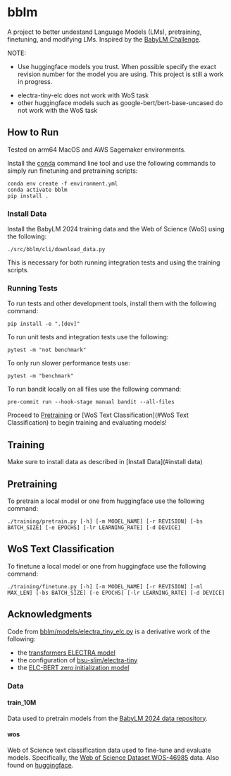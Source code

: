 # bblm
A project to better undestand Language Models (LMs), pretraining, finetuning,
and modifying LMs. Inspired by the [BabyLM Challenge](https://babylm.github.io/index.html).

NOTE:
* Use huggingface models you trust. When possible specify the exact revision number for the model you are using.
This project is still a work in progress.
- electra-tiny-elc does not work with WoS task
- other huggingface models such as google-bert/bert-base-uncased do not work with the WoS task

## How to Run
Tested on arm64 MacOS and AWS Sagemaker environments.

Install the [conda](https://anaconda.org/) command line tool and use the following commands to simply run finetuning and pretraining scripts:
```shell
conda env create -f environment.yml
conda activate bblm
pip install .
```

### Install Data
Install the BabyLM 2024 training data and the Web of Science (WoS) using the following:
```shell
./src/bblm/cli/download_data.py
```
This is necessary for both running integration tests and using the training scripts.


### Running Tests
To run tests and other development tools, install them with the following command:
```shell
pip install -e ".[dev]"
```

To run unit tests and integration tests use the following:
```shell
pytest -m "not benchmark"
```
To only run slower performance tests use:
```shell
pytest -m "benchmark"
```

To run bandit locally on all files use the following command:
```shell
pre-commit run --hook-stage manual bandit --all-files
```

Proceed to [Pretraining](#pretraining) or [WoS Text Classification](#WoS Text Classification) to begin training and evaluating models!


## Training
Make sure to install data as described in [Install Data](#install data)

## Pretraining
To pretrain a local model or one from huggingface use the following command:
```shell
./training/pretrain.py [-h] [-m MODEL_NAME] [-r REVISION] [-bs BATCH_SIZE] [-e EPOCHS] [-lr LEARNING_RATE] [-d DEVICE]
```

## WoS Text Classification
To finetune a local model or one from huggingface use the following command:
```shell
./training/finetune.py [-h] [-m MODEL_NAME] [-r REVISION] [-ml MAX_LEN] [-bs BATCH_SIZE] [-e EPOCHS] [-lr LEARNING_RATE] [-d DEVICE]
```

## Acknowledgments
Code from [bblm/models/electra_tiny_elc.py](./bblm/models/electra_tiny_elc.py) is a derivative work of the following:
- the [transformers ELECTRA model](https://github.com/huggingface/transformers/blob/v4.51.3/src/transformers/models/electra/modeling_electra.py)
- the configuration of [bsu-slim/electra-tiny](https://huggingface.co/bsu-slim/electra-tiny)
- the [ELC-BERT zero initialization model](https://github.com/ltgoslo/elc-bert/blob/main/models/model_elc_bert_zero.py)

### Data
#### train_10M
Data used to pretrain models from the
[BabyLM 2024 data repository](https://osf.io/5mk3x).

#### wos
Web of Science text classification data used to fine-tune
and evaluate models. Specifically, the
[Web of Science Dataset WOS-46985](https://data.mendeley.com/datasets/9rw3vkcfy4/6)
data. Also found on [huggingface](https://huggingface.co/datasets/bakirgrbic/web-of-science).
